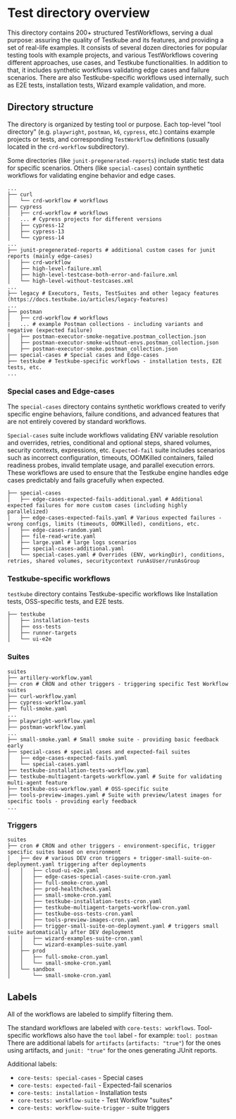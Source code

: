 # Test directory overview

This directory contains 200+ structured TestWorkflows, serving a dual purpose: assuring the quality of Testkube and its features, and providing a set of real-life examples. It consists of several dozen directories for popular testing tools with example projects, and various TestWorkflows covering different approaches, use cases, and Testkube functionalities. In addition to that, it includes synthetic workflows validating edge cases and failure scenarios. There are also Testkube-specific workflows used internally, such as E2E tests, installation tests, Wizard example validation, and more.

## Directory structure

The directory is organized by testing tool or purpose. Each top-level "tool directory" (e.g. `playwright`, `postman`, `k6`, `cypress`, etc.) contains example projects or tests, and corresponding `TestWorkflow` definitions (usually located in the `crd-workflow` subdirectory).

Some directories (like `junit-pregenerated-reports`) include static test data for specific scenarios. Others (like `special-cases`) contain synthetic workflows for validating engine behavior and edge cases.


```
...
├── curl
│   └── crd-workflow # workflows
├── cypress
│   ├── crd-workflow # workflows
|   ... # Cypress projects for different versions
│   ├── cypress-12
│   ├── cypress-13
│   └── cypress-14
...
├── junit-pregenerated-reports # additional custom cases for junit reports (mainly edge-cases)
│   ├── crd-workflow
│   ├── high-level-failure.xml
│   ├── high-level-testcase-both-error-and-failure.xml
│   └── high-level-without-testcases.xml
...
├── legacy # Executors, Tests, TestSuites and other legacy features (https://docs.testkube.io/articles/legacy-features)
...
├── postman
│   ├── crd-workflow # workflows
|   ... # example Postman collections - including variants and negative (expected failure)
│   ├── postman-executor-smoke-negative.postman_collection.json 
│   ├── postman-executor-smoke-without-envs.postman_collection.json
│   ├── postman-executor-smoke.postman_collection.json
├── special-cases # Special cases and Edge-cases
├── testkube # Testkube-specific workflows - installation tests, E2E tests, etc.
...
```

### Special cases and Edge-cases
The `special-cases` directory contains synthetic workflows created to verify specific engine behaviors, failure conditions, and advanced features that are not entirely covered by standard workflows.

`Special-cases` suite include workflows validating ENV variable resolution and overrides, retries, conditional and optional steps, shared volumes, security contexts, expressions, etc. 
`Expected-fail` suite includes scenarios such as incorrect configuration, timeouts, OOMKilled containers, failed readiness probes, invalid template usage, and parallel execution errors. These workflows are used to ensure that the Testkube engine handles edge cases predictably and fails gracefully when expected.

```
├── special-cases
│   ├── edge-cases-expected-fails-additional.yaml # Additional expected failures for more custom cases (including highly parallelized)
│   ├── edge-cases-expected-fails.yaml # Various expected failures - wrong configs, limits (timeouts, OOMKilled), conditions, etc.
│   ├── edge-cases-random.yaml
│   ├── file-read-write.yaml
│   ├── large.yaml # large logs scenarios
│   ├── special-cases-additional.yaml
│   └── special-cases.yaml # Overrides (ENV, workingDir), conditions, retries, shared volumes, securitycontext runAsUser/runAsGroup
```

### Testkube-specific workflows

`testkube` directory contains Testkube-specific workflows like Installation tests, OSS-specific tests, and E2E tests.

```
├── testkube
│   ├── installation-tests
│   ├── oss-tests
│   ├── runner-targets
│   └── ui-e2e
```


### Suites

```
suites
├── artillery-workflow.yaml
├── cron # CRON and other triggers - triggering specific Test Workflow suites
├── curl-workflow.yaml
├── cypress-workflow.yaml
├── full-smoke.yaml
...
├── playwright-workflow.yaml
├── postman-workflow.yaml
...
├── small-smoke.yaml # Small smoke suite - providing basic feedback early
├── special-cases # special cases and expected-fail suites
│   ├── edge-cases-expected-fails.yaml
│   └── special-cases.yaml
├── testkube-installation-tests-workflow.yaml
├── testkube-multiagent-targets-workflow.yaml # Suite for validating multi-agent feature
├── testkube-oss-workflow.yaml # OSS-specific suite
├── tools-preview-images.yaml # Suite with preview/latest images for specific tools - providing early feedback
...
```

### Triggers

```
suites
├── cron # CRON and other triggers - environment-specific, trigger specific suites based on environment
│   ├── dev # various DEV cron triggers + trigger-small-suite-on-deployment.yaml triggering after deployments
│   │   ├── cloud-ui-e2e.yaml
│   │   ├── edge-cases-special-cases-suite-cron.yaml
│   │   ├── full-smoke-cron.yaml
│   │   ├── prod-healthcheck.yaml
│   │   ├── small-smoke-cron.yaml
│   │   ├── testkube-installation-tests-cron.yaml
│   │   ├── testkube-multiagent-targets-workflow-cron.yaml
│   │   ├── testkube-oss-tests-cron.yaml
│   │   ├── tools-preview-images-cron.yaml
│   │   ├── trigger-small-suite-on-deployment.yaml # triggers small suite automatically after DEV deployment
│   │   ├── wizard-examples-suite-cron.yaml
│   │   └── wizard-examples-suite.yaml
│   ├── prod
│   │   ├── full-smoke-cron.yaml
│   │   └── small-smoke-cron.yaml
│   └── sandbox
│       └── small-smoke-cron.yaml
```

## Labels
All of the workflows are labeled to simplify filtering them.

The standard workflows are labeled with `core-tests: workflows`.
Tool-specific workflows also have the `tool` label - for example: `tool: postman`
There are additional labels for `artifacts` (`artifacts: "true"`) for the ones using artifacts, and `junit: "true"` for the ones generating JUnit reports.

Additional labels:
- `core-tests: special-cases` - Special cases
- `core-tests: expected-fail` - Expected-fail scenarios
- `core-tests: installation` - Installation tests
- `core-tests: workflow-suite` - Test Workflow "suites"
- `core-tests: workflow-suite-trigger` - suite triggers